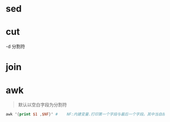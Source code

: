 # sed

# cut

-d 分割符

# join



# awk

> 默认以空白字段为分割符

```awk
awk '{print $1 ,$NF}' #    NF:内建变量.打印第一个字段与最后一个字段。其中当自段为0时，表示整条记录。
```



